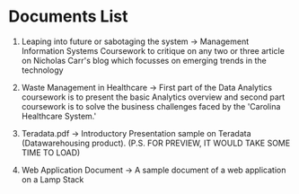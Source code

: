 # Documents List
1. Leaping into future or sabotaging the system -> Management Information Systems Coursework to critique on any two or three article on Nicholas Carr's blog which focusses on emerging trends in the technology 

2. Waste Management in Healthcare -> First part of the Data Analytics coursework is to present the basic Analytics overview and second part  coursework is to solve the business challenges faced by the 'Carolina Healthcare System.'

3. Teradata.pdf -> Introductory Presentation sample on Teradata (Datawarehousing product). (P.S. FOR PREVIEW, IT WOULD TAKE SOME TIME TO LOAD) 

4. Web Application Document -> A sample document of a web application on a Lamp Stack
